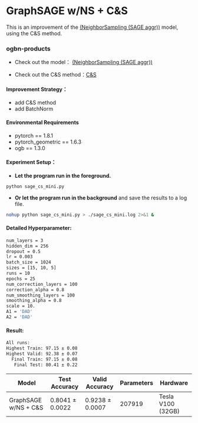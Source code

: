 # GraphSAGE w/NS + C&S
This is an improvement of the  [(NeighborSampling (SAGE aggr))](https://github.com/rusty1s/pytorch_geometric/blob/master/examples/ogbn_products_sage.py)  model, using the C&S method. 

### ogbn-products

+ Check out the model： [(NeighborSampling (SAGE aggr))](https://github.com/rusty1s/pytorch_geometric/blob/master/examples/ogbn_products_sage.py) 

+ Check out the C&S method：[C&S](https://arxiv.org/abs/2010.13993)

#### Improvement Strategy：

+ add C&S method
+ add BatchNorm

#### Environmental Requirements

+ pytorch == 1.8.1
+ pytorch_geometric == 1.6.3
+ ogb == 1.3.0

#### Experiment Setup：

+ **Let the program run in the foreground.**

```bash
python sage_cs_mini.py
```

+ **Or let the program run in the background** and save the results to a log file.

```bash
nohup python sage_cs_mini.py > ./sage_cs_mini.log 2>&1 &
```

#### Detailed Hyperparameter:

```bash
num_layers = 3
hidden_dim = 256
dropout = 0.5
lr = 0.003
batch_size = 1024
sizes = [15, 10, 5]
runs = 10
epochs = 25
num_correction_layers = 100
correction_alpha = 0.8
num_smoothing_layers = 100
smoothing_alpha = 0.8
scale = 10.
A1 = 'DAD'
A2 = 'DAD'
```

#### Result:

```bash
All runs:
Highest Train: 97.15 ± 0.08
Highest Valid: 92.38 ± 0.07
  Final Train: 97.15 ± 0.08
   Final Test: 80.41 ± 0.22
```

| Model                | Test Accuracy   | Valid Accuracy  | Parameters | Hardware          |
| -------------------- | --------------- | --------------- | ---------- | ----------------- |
| GraphSAGE w/NS + C&S | 0.8041 ± 0.0022 | 0.9238 ± 0.0007 | 207919     | Tesla V100 (32GB) |

